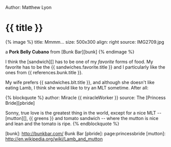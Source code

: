 Author: Matthew Lyon

# {{ title }}

{% image %}
title: Mmmm...
size: 500x300
align: right
source: IMG2709.jpg

a **Pork Belly Cubano** from [Bunk Bar][bunk]
{% endimage %}

I think the [sandwich][] has to be one of my *favorite* forms of food. My
favorite has to be the {{ sandwiches.favorite.title }} and I particularly like
the ones from {{ references.bunk.title }}.

My wife prefers {{ sandwiches.blt.title }}, and although she doesn't like eating
Lamb, I think she would like to try an MLT sometime. After all:

{% blockquote %}
author: Miracle {{ miracleWorker }}
source: The [Princess Bride][pbride]

Sonny, true love is the greatest thing in the world, except for a nice MLT --
[mutton][], {{ greens }} and tomato sandwich -- where the mutton is nice and
lean and the tomato is ripe.
{% endblockquote %}


[bunk]: http://bunkbar.com/ Bunk Bar
[pbride]: page:princessbride
[mutton]: http://en.wikipedia.org/wiki/Lamb_and_mutton
